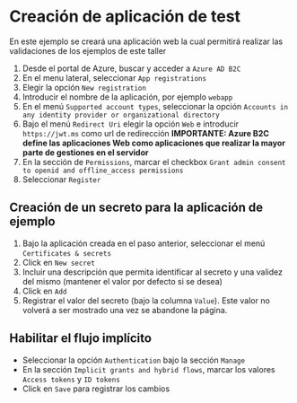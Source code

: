 # Creación de aplicación de test
En este ejemplo se creará una aplicación web la cual permitirá realizar las validaciones de los ejemplos de este taller
1. Desde el portal de Azure, buscar y acceder a `Azure AD B2C`
2. En el menu lateral, seleccionar `App registrations`
3. Elegir la opción `New registration`
4. Introducir el nombre de la aplicación, por ejemplo `webapp`
5. En el menú `Supported account types`, seleccionar la opción `Accounts in any identity provider or organizational directory`
6. Bajo el menú `Redirect Uri` elegir la opción `Web` e introducir `https://jwt.ms` como url de redirección
**IMPORTANTE: Azure B2C define las aplicaciones Web como aplicaciones que realizar la mayor parte de gestiones en el servidor**
7. En la sección de `Permissions`, marcar el checkbox `Grant admin consent to openid and offline_access permissions`
8. Seleccionar `Register`

## Creación de un secreto para la aplicación de ejemplo
1. Bajo la aplicación creada en el paso anterior, seleccionar el menú `Certificates & secrets`
2. Click en `New secret`
3. Incluir una descripción que permita identificar al secreto y una validez del mismo (mantener el valor por defecto si se desea)
4. Click en `Add`
5. Registrar el valor del secreto (bajo la columna `Value`). Este valor no volverá a ser mostrado una vez se abandone la página.

## Habilitar el flujo implícito
- Seleccionar la opción `Authentication` bajo la sección `Manage`
- En la sección `Implicit grants and hybrid flows`, marcar los valores `Access tokens` y `ID tokens`
- Click en `Save` para registrar los cambios
